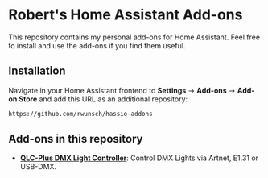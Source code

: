 # Robert's Home Assistant Add-ons

This repository contains my personal add-ons for Home Assistant. Feel free to install and use the add-ons if you find them useful.

## Installation

Navigate in your Home Assistant frontend to **Settings** -> **Add-ons** -> **Add-on Store** and add this URL as an additional repository:
```txt
https://github.com/rwunsch/hassio-addons
```

## Add-ons in this repository
 - **[QLC-Plus DMX Light Controller](/qlc-plus/README.md)**: Control DMX Lights via Artnet, E1.31 or USB-DMX.